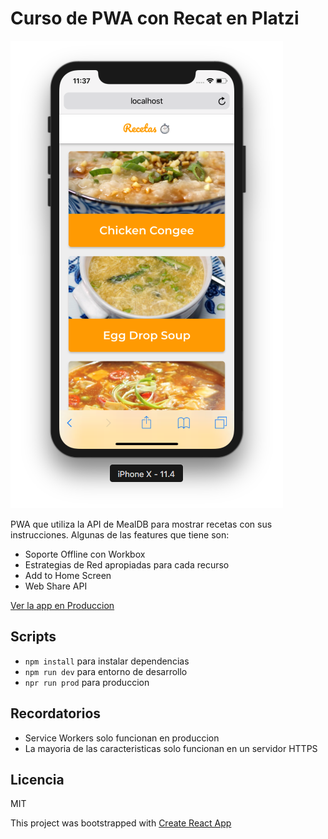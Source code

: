 # Curso de PWA con Recat en Platzi

![Captura de Recetas](.readme-static/captura.png)

PWA que utiliza la API de MealDB para mostrar recetas con sus instrucciones. Algunas de las features que tiene son:

* Soporte Offline con Workbox
* Estrategias de Red apropiadas para cada recurso
* Add to Home Screen
* Web Share API

[Ver la app en Produccion](https://pwa.luisoteko.com/)

## Scripts

* `npm install` para instalar dependencias
* `npm run dev` para entorno de desarrollo
* `npr run prod` para produccion

## Recordatorios

* Service Workers solo funcionan en produccion
* La mayoria de las caracteristicas solo funcionan en un servidor HTTPS

## Licencia
MIT

This project was bootstrapped with [Create React App](https://github.com/facebookincubator/create-react-app)
